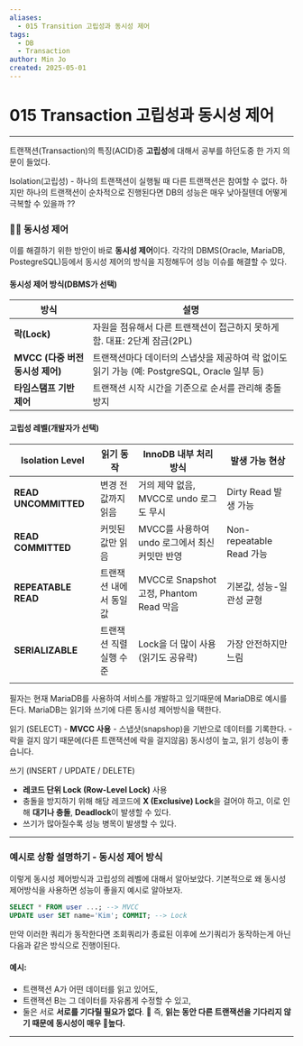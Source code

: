 ```yaml
---
aliases:
  - 015 Transition 고립성과 동시성 제어
tags:
  - DB
  - Transaction
author: Min Jo
created: 2025-05-01
---
```

# 015 Transaction 고립성과 동시성 제어 
-----

트랜잭션(Transaction)의 특징(ACID)중 **고립성**에 대해서 공부를 하던도중 한 가지 의문이 들었다.

Isolation(고립성) - 하나의 트랜잭션이 실행될 때 다른 트랜잭션은 참여할 수 없다.
하지만 하나의 트랜잭션이 순차적으로 진행된다면 DB의 성능은 매우 낮아질텐데 어떻게 극복할 수 있을까 ??


### 👨‍💻 동시성 제어

이를 해결하기 위한 방안이 바로 **동시성 제어**이다.
각각의 DBMS(Oracle, MariaDB, PostegreSQL)등에서 동시성 제어의 방식을 지정해두어 
성능 이슈를 해결할 수 있다.

#### 동시성 제어 방식(DBMS가 선택)

| 방식                      | 설명                                                             |
| ----------------------- | -------------------------------------------------------------- |
| **락(Lock)**             | 자원을 점유해서 다른 트랜잭션이 접근하지 못하게 함. 대표: 2단계 잠금(2PL)                  |
| **MVCC (다중 버전 동시성 제어)** | 트랜잭션마다 데이터의 스냅샷을 제공하여 락 없이도 읽기 가능 (예: PostgreSQL, Oracle 일부 등) |
| **타임스탬프 기반 제어**         | 트랜잭션 시작 시간을 기준으로 순서를 관리해 충돌 방지                                 |

#### 고립성 레벨(개발자가 선택)

| Isolation Level      | 읽기 동작         | InnoDB 내부 처리 방식                    | 발생 가능 현상               |
| -------------------- | ------------- | ---------------------------------- | ---------------------- |
| **READ UNCOMMITTED** | 변경 전 값까지 읽음   | 거의 제약 없음, MVCC로 undo 로그도 무시        | Dirty Read 발생 가능       |
| **READ COMMITTED**   | 커밋된 값만 읽음     | MVCC를 사용하여 undo 로그에서 최신 커밋만 반영     | Non-repeatable Read 가능 |
| **REPEATABLE READ**  | 트랜잭션 내에서 동일값  | MVCC로 Snapshot 고정, Phantom Read 막음 | 기본값, 성능-일관성 균형         |
| **SERIALIZABLE**     | 트랜잭션 직렬 실행 수준 | Lock을 더 많이 사용 (읽기도 공유락)            | 가장 안전하지만 느림            |
|                      |               |                                    |                        |

필자는 현재 MariaDB를 사용하여 서비스를 개발하고 있기때문에 MariaDB로 예시를 든다. 
MariaDB는 읽기와 쓰기에 다른 동시성 제어방식을 택한다.


읽기 (SELECT)
	- **MVCC 사용** 
	- 스냅샷(snapshop)을 기반으로 데이터를 기록한다.
	- 락을 걸지 않기 때문에(다른 트랜잭션에 락을 걸지않음) 동시성이 높고, 읽기 성능이 좋습니다.

 쓰기 (INSERT / UPDATE / DELETE)
- **레코드 단위 Lock (Row-Level Lock)** 사용
- 충돌을 방지하기 위해 해당 레코드에 **X (Exclusive) Lock**을 걸어야 하고, 이로 인해 **대기나 충돌**, **Deadlock**이 발생할 수 있다.
- 쓰기가 많아질수록 성능 병목이 발생할 수 있다.

---

### 예시로 상황 설명하기 - 동시성 제어 방식

이렇게 동시성 제어방식과 고립성의 레벨에 대해서 알아보았다. 
기본적으로 왜 동시성 제어방식을 사용하면 성능이 좋을지 예시로 알아보자.

```sql
SELECT * FROM user ...; --> MVCC 
UPDATE user SET name='Kim'; COMMIT; --> Lock 
```

만약 이러한 쿼리가 동작한다면 조회쿼리가 종료된 이후에 쓰기쿼리가 동작하는게 아닌 다음과 같은 방식으로 진행이된다.

#### 예시:

- 트랜잭션 A가 어떤 데이터를 읽고 있어도,
- 트랜잭션 B는 그 데이터를 자유롭게 수정할 수 있고,
- 둘은 서로 **서로를 기다릴 필요가 없다**.
  📌 즉, **읽는 동안 다른 트랜잭션을 기다리지 않기 때문에 동시성이 매우 높다.**



---
